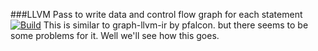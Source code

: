 ###LLVM Pass to write data and control flow graph for each statement
[![Build](https://circleci.com/gh/k3ut0i/xmonad-conf.svg?style=shield&circle-token=:circle-token)](https://circleci.com/gh/k3ut0i/llvm-dataflow-graphs)
This is similar to graph-llvm-ir by pfalcon. but there seems to be some problems for it.
Well we'll see how this goes.

